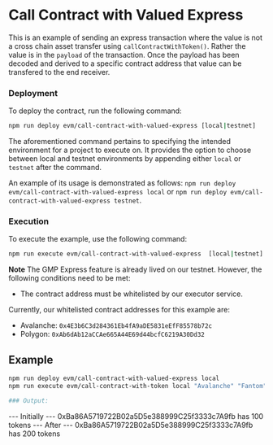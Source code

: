 # Call Contract with Valued Express

This is an example of sending an express transaction where the value is not a cross chain asset transfer using `callContractWithToken()`. Rather the value is in the `payload` of the transaction. Once the payload has been decoded and derived to a specific contract address that value can be transfered to the end receiver.

### Deployment

To deploy the contract, run the following command:

```bash
npm run deploy evm/call-contract-with-valued-express [local|testnet]
```

The aforementioned command pertains to specifying the intended environment for a project to execute on. It provides the option to choose between local and testnet environments by appending either `local` or `testnet` after the command.

An example of its usage is demonstrated as follows: `npm run deploy evm/call-contract-with-valued-express local` or `npm run deploy evm/call-contract-with-valued-express testnet`.

### Execution

To execute the example, use the following command:

```bash
npm run execute evm/call-contract-with-valued-express  [local|testnet] ${srcChain} ${destChain}
```

**Note**
The GMP Express feature is already lived on our testnet. However, the following conditions need to be met:

-   The contract address must be whitelisted by our executor service.

Currently, our whitelisted contract addresses for this example are:

-   Avalanche: `0x4E3b6C3d284361Eb4fA9aDE5831eEfF85578b72c`
-   Polygon: `0xAb6dAb12aCCAe665A44E69d44bcfC6219A30Dd32`

## Example

```bash
npm run deploy evm/call-contract-with-valued-express local
npm run execute evm/call-contract-with-token local "Avalanche" "Fantom" 100 0xBa86A5719722B02a5D5e388999C25f3333c7A9fb

### Output:

```

--- Initially ---
0xBa86A5719722B02a5D5e388999C25f3333c7A9fb has 100 tokens
--- After ---
0xBa86A5719722B02a5D5e388999C25f3333c7A9fb has 200 tokens

```

```
